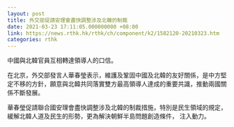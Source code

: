 ```yaml
---
layout: post
title: 外交部促請安理會盡快調整涉及北韓的制裁
date: 2021-03-23 17:11:05.000000000 +08:00
link: https://news.rthk.hk/rthk/ch/component/k2/1582120-20210323.htm
categories: rthk
---
```


中國與北韓官員互相轉達領導人的口信。

在北京，外交部發言人華春瑩表示，維護及鞏固中國及北韓的友好關係，是中方堅定不移的方針，願意與北韓共同落實雙方最高領導人達成的重要共識，推動兩國關係不斷發展。

華春瑩促請聯合國安理會盡快調整涉及北韓的制裁措施，特別是民生領域的規定，緩解北韓人道及民生的形勢，更為解決朝鮮半島問題創造條件， 注入動力。
